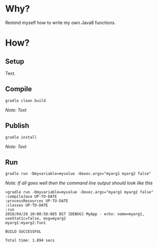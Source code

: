 # Why?

Remind myself how to write my own Java8 functions.

# How?

## Setup

Text.

## Compile

```
gradle clean build
```

_Note: Text_

## Publish

```
gradle install
```

_Note: Text_

## Run

```
gradle run -Dmyvariable=myvalue -Dexec.args="myarg1 myarg2 false"
```

_Note: If all goes well then the command line output should look like this_
```
>gradle run -Dmyvariable=myvalue -Dexec.args="myarg1 myarg2 false"
:compileJava UP-TO-DATE
:processResources UP-TO-DATE
:classes UP-TO-DATE
:run
2018/04/28 10:00:58:865 BST [DEBUG] MyApp - echo: name=myarg1, useStatic=false, msg=myarg2
myarg1:myarg2:fun1

BUILD SUCCESSFUL

Total time: 1.894 secs
```
